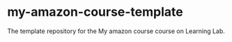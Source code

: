 # my-amazon-course-template
The template repository for the My amazon course course on Learning Lab.
